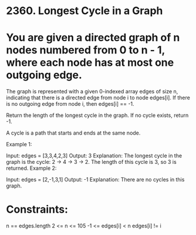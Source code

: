 # 2360. Longest Cycle in a Graph
# You are given a directed graph of n nodes numbered from 0 to n - 1, where each node has at most one outgoing edge.

The graph is represented with a given 0-indexed array edges of size n, indicating that there is a directed edge from node i to node edges[i]. If there is no outgoing edge from node i, then edges[i] == -1.

Return the length of the longest cycle in the graph. If no cycle exists, return -1.

A cycle is a path that starts and ends at the same node.

 

Example 1:


Input: edges = [3,3,4,2,3]
Output: 3
Explanation: The longest cycle in the graph is the cycle: 2 -> 4 -> 3 -> 2.
The length of this cycle is 3, so 3 is returned.
Example 2:


Input: edges = [2,-1,3,1]
Output: -1
Explanation: There are no cycles in this graph.
 

# Constraints:

n == edges.length
2 <= n <= 105
-1 <= edges[i] < n
edges[i] != i
